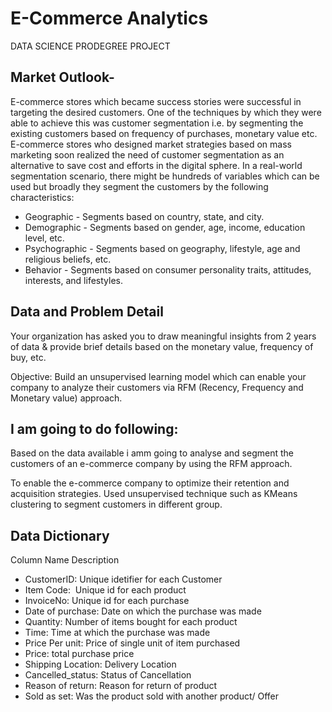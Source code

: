 # E-Commerce Analytics
DATA SCIENCE PRODEGREE PROJECT

## Market Outlook-
E-commerce stores which became success stories were successful in targeting the desired customers. One of the techniques by which they were able to achieve this was customer segmentation i.e. by segmenting the existing customers based on frequency of purchases, monetary value etc. E-commerce stores who designed market strategies based on mass marketing soon realized the need of customer segmentation as an alternative to save cost and efforts in the digital sphere. In a real-world segmentation scenario, there might be hundreds of variables which can be used but broadly they segment the customers by the following characteristics: 
- Geographic - Segments based on country, state, and city. 
- Demographic - Segments based on gender, age, income, education level, etc. 
- Psychographic - Segments based on geography, lifestyle, age and religious beliefs, etc. 
- Behavior - Segments based on consumer personality traits, attitudes, interests, and lifestyles.


## Data and Problem Detail
Your organization has asked you to draw meaningful insights from 2 years of data & provide brief details based on the monetary value, frequency of buy, etc.

Objective: Build an unsupervised learning model which can enable your company to analyze their customers via RFM (Recency, Frequency and Monetary value) approach.

## I am going to do following:
Based on the data available i amm going to analyse and segment the customers of an e-commerce company
by using the RFM approach. 

To enable the e-commerce company to optimize their
retention and acquisition strategies. Used unsupervised technique such as
KMeans clustering to segment customers in different group.

## Data Dictionary

Column Name	Description
- CustomerID: Unique idetifier for each Customer
- Item Code:  Unique id for each product
- InvoiceNo:  Unique id for each purchase
- Date of purchase: Date on which the purchase was made
- Quantity: Number of items bought for each product
- Time: Time at which the purchase was made
- Price Per unit: Price of single unit of item purchased
- Price: total purchase price
- Shipping Location: Delivery Location
- Cancelled_status: Status of Cancellation
- Reason of return: Reason for return of product
- Sold as set: Was the product sold with another product/ Offer 
